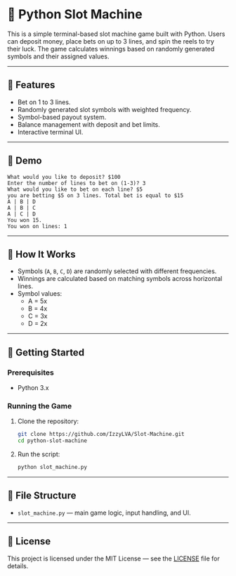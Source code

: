 # 🎰 Python Slot Machine

This is a simple terminal-based slot machine game built with Python. Users can deposit money, place bets on up to 3 lines, and spin the reels to try their luck. The game calculates winnings based on randomly generated symbols and their assigned values.

---

## 🧩 Features

- Bet on 1 to 3 lines.
- Randomly generated slot symbols with weighted frequency.
- Symbol-based payout system.
- Balance management with deposit and bet limits.
- Interactive terminal UI.

---

## 📸 Demo

```
What would you like to deposit? $100
Enter the number of lines to bet on (1-3)? 3
What would you like to bet on each line? $5
you are betting $5 on 3 lines. Total bet is equal to $15
A | B | D
A | B | C
A | C | D
You won 15.
You won on lines: 1
```

---

## 🧠 How It Works

- Symbols (`A`, `B`, `C`, `D`) are randomly selected with different frequencies.
- Winnings are calculated based on matching symbols across horizontal lines.
- Symbol values:
  - A = 5x
  - B = 4x
  - C = 3x
  - D = 2x

---

## 🚀 Getting Started

### Prerequisites

- Python 3.x

### Running the Game

1. Clone the repository:
   ```bash
   git clone https://github.com/IzzyLVA/Slot-Machine.git
   cd python-slot-machine
   ```

2. Run the script:
   ```bash
   python slot_machine.py
   ```

---

## 📁 File Structure

- `slot_machine.py` — main game logic, input handling, and UI.


---

## 📜 License

This project is licensed under the MIT License — see the [LICENSE](LICENSE) file for details.
